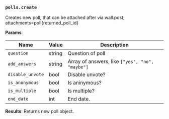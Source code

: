 ### `polls.create`

Creates new poll, that can be attached after via wall.post, attachments=poll{returned_poll_id}

**Params**:

|Name|Value|Description|
|--|--|--|
|`question`|string|Question of poll|
|`add_answers`|string|Array of answers, like `["yes", "no", "maybe"]`|
|`disable_unvote`|bool|Disable unvote?|
|`is_anonymous`|bool|Is aninymous?|
|`is_multiple`|bool|Is multiple?|
|`end_date`|int|End date.|

**Results**:
Returns new poll object.
